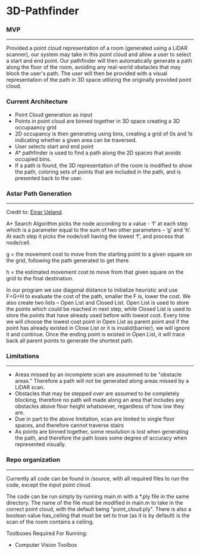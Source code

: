 # 3D-Pathfinder

### MVP
** **
Provided a point cloud representation of a room (generated using a LiDAR scanner), our system may take in this point cloud and allow a user to select a start and end point. Our pathfinder will then automatically generate a path along the floor of the room, avoiding any real-world obstacles that may block the user's path. The user will then be provided with a visual representation of the path in 3D space utilizing the originally provided point cloud.  

### Current Architecture
- Point Cloud generation as input
- Points in point cloud are binned together in 3D space creating a 3D occupaancy grid
- 2D occupancy is then generating using bins, creating a grid of 0s and 1s indicating whether a given area can be traversed.
- User selects start and end point
- A* pathfinder is used to find a path along the 2D spaces that avoids occupied bins.
- If a path is found, the 3D representation of the room is modified to show the path, coloring sets of points that are included in the path, and is presented back to the user.

### Astar Path Generation
** **
Credit to: [Einar Ueland](https://github.com/EinarUeland/Astar-Algorithm).

A* Search Algorithm picks the node according to a value - ‘f’ at each step which is a parameter equal to the sum of two other parameters – ‘g’ and ‘h’. At each step it picks the node/cell having the lowest ‘f’, and process that node/cell.

g = the movement cost to move from the starting point to a given square on the grid, following the path generated to get there. 

h = the estimated movement cost to move from that given square on the grid to the final destination. 

In our program we use diagonal distance to initialize heuristic and use F=G+H to evaluate the cost of the path, smaller the F is, lower the cost.
We also create two lists – Open List and Closed List. Open List is used to store the points which could be reached in next step, while Closed List is used to store the points that have already used before with lowest cost. Every time we will choose the lowest cost point in Open List as parent point and if the point has already existed in Close List or it is invalid(barrier), we will ignore it and continue. Once the ending point is existed in Open List, it will trace back all parent points to generate the shortest path.


### Limitations
** **
- Areas missed by an incomplete scan are assummed to be "obstacle areas." Therefore a path will not be generated along areas missed by a LiDAR scan. 
- Obstacles that may be stepped over are assumed to be completely blocking, therefore no path will made along an area that includes any obstacles above floor height whatsoever, regardless of how low they are. 
- Due in part to the above limitation, scan are limited to single floor spaces, and therefore cannot traverse stairs
- As points are binned together, some resolution is lost when generating the path, and therefore the path loses some degree of accuracy when represented visually.

### Repo organization
** **
Currently all code can be found in /source, with all required files to run the code, except the input point cloud.

The code can be run simply by running main.m with a *.ply file in the same directory. The name of the file must be modified in main.m to take in the correct point cloud, with the default being "point_cloud.ply". There is also a boolean value has_ceiling that must be set to true (as it is by default) is the scan of the room contains a ceiling.

Toolboxes Required For Running:
- Computer Vision Toolbox
